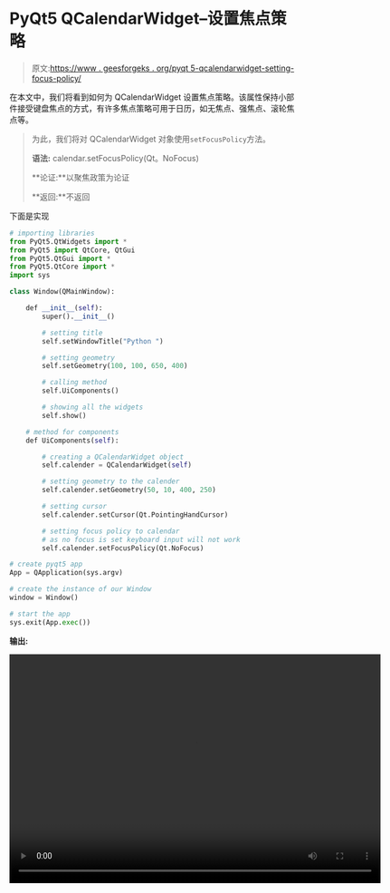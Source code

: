 # PyQt5 QCalendarWidget–设置焦点策略

> 原文:[https://www . geesforgeks . org/pyqt 5-qcalendarwidget-setting-focus-policy/](https://www.geeksforgeeks.org/pyqt5-qcalendarwidget-setting-focus-policy/)

在本文中，我们将看到如何为 QCalendarWidget 设置焦点策略。该属性保持小部件接受键盘焦点的方式，有许多焦点策略可用于日历，如无焦点、强焦点、滚轮焦点等。

> 为此，我们将对 QCalendarWidget 对象使用`setFocusPolicy`方法。
> 
> **语法:** calendar.setFocusPolicy(Qt。NoFocus)
> 
> **论证:**以聚焦政策为论证
> 
> **返回:**不返回

下面是实现

```py
# importing libraries
from PyQt5.QtWidgets import * 
from PyQt5 import QtCore, QtGui
from PyQt5.QtGui import * 
from PyQt5.QtCore import * 
import sys

class Window(QMainWindow):

    def __init__(self):
        super().__init__()

        # setting title
        self.setWindowTitle("Python ")

        # setting geometry
        self.setGeometry(100, 100, 650, 400)

        # calling method
        self.UiComponents()

        # showing all the widgets
        self.show()

    # method for components
    def UiComponents(self):

        # creating a QCalendarWidget object
        self.calender = QCalendarWidget(self)

        # setting geometry to the calender
        self.calender.setGeometry(50, 10, 400, 250)

        # setting cursor
        self.calender.setCursor(Qt.PointingHandCursor)

        # setting focus policy to calendar
        # as no focus is set keyboard input will not work
        self.calender.setFocusPolicy(Qt.NoFocus)

# create pyqt5 app
App = QApplication(sys.argv)

# create the instance of our Window
window = Window()

# start the app
sys.exit(App.exec())
```

**输出:**

<video class="wp-video-shortcode" id="video-426174-1" width="656" height="404" preload="metadata" controls=""><source type="video/mp4" src="https://media.geeksforgeeks.org/wp-content/uploads/20200607022640/Python-2020-06-07-02-26-01.mp4?_=1">[https://media.geeksforgeeks.org/wp-content/uploads/20200607022640/Python-2020-06-07-02-26-01.mp4](https://media.geeksforgeeks.org/wp-content/uploads/20200607022640/Python-2020-06-07-02-26-01.mp4)</video>